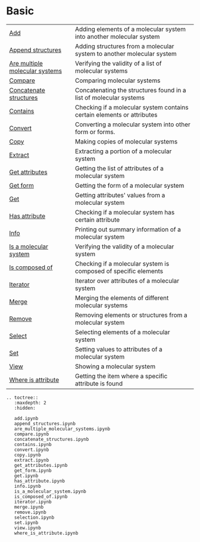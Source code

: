# Basic

|      |      |
| :--- | :--- |
| [Add](add.ipynb) | Adding elements of a molecular system into another molecular system |    
| [Append structures](append_structures.ipynb) | Adding structures from a molecular system to another molecular system |     
| [Are multiple molecular systems](are_multiple_molecular_systems.ipynb) | Verifying the validity of a list of molecular systems |
| [Compare](compare.ipynb) | Comparing molecular systems |     
| [Concatenate structures](concatenate_structures.ipynb) | Concatenating the structures found in a list of molecular systems |
| [Contains](contains.ipynb) | Checking if a molecular system contains certain elements or attributes |    
| [Convert](convert.ipynb) | Converting a molecular system into other form or forms.|
| [Copy](copy.ipynb) | Making copies of molecular systems |
| [Extract](extract.ipynb) | Extracting a portion of a molecular system |
| [Get attributes](get_attributes.ipynb) | Getting the list of attributes of a molecular system |
| [Get form](get_form.ipynb) | Getting the form of a molecular system |
| [Get](get.ipynb) | Getting attributes' values from a molecular system |
| [Has attribute](has_attribute.ipynb) | Checking if a molecular system has certain attribute |
| [Info](info.ipynb) | Printing out summary information of a molecular system |
| [Is a molecular system](is_a_molecular_system.ipynb) | Verifying the validity of a molecular system |
| [Is composed of](is_composed_of) | Checking if a molecular system is composed of specific elements |
| [Iterator](Iterator) | Iterator over attributes of a molecular system |
| [Merge](merge) | Merging the elements of different molecular systems |
| [Remove](remove) | Removing elements or structures from a molecular system |
| [Select](select) | Selecting elements of a molecular system |
| [Set](set) | Setting values to attributes of a molecular system |
| [View](view) | Showing a molecular system |
| [Where is attribute](view) | Getting the item where a specific attribute is found |



```{eval-rst}
.. toctree::
   :maxdepth: 2
   :hidden:

   add.ipynb
   append_structures.ipynb
   are_multiple_molecular_systems.ipynb
   compare.ipynb
   concatenate_structures.ipynb
   contains.ipynb
   convert.ipynb
   copy.ipynb
   extract.ipynb
   get_attributes.ipynb
   get_form.ipynb
   get.ipynb
   has_attribute.ipynb
   info.ipynb
   is_a_molecular_system.ipynb
   is_composed_of.ipynb
   iterator.ipynb
   merge.ipynb
   remove.ipynb
   selection.ipynb
   set.ipynb
   view.ipynb
   where_is_attribute.ipynb
```
